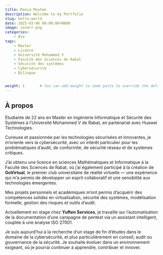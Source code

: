 ```yaml
---
title: Rania Moutee
description: Welcome to my Portfolio
slug: hello-world
date: 2025-03-06 00:00:00+0000
image: coverr.png
categories:
    - Bio
tags:
    - Master
    - Licence
    - Université Mohammed V
    - Faculté des Sciences de Rabat
    - Sécurité des systèmes
    - Cybersécurité
    - Bilingue


weight: 1       # You can add weight to some posts to override the default sorting (date descending)
---
```


## À propos

Étudiante de 22 ans en Master en Ingénierie Informatique et Sécurité des Systèmes à l’Université Mohammed V de Rabat, en partenariat avec Huawei Technologies.

Curieuse et passionnée par les technologies sécurisées et innovantes, je m’oriente vers la cybersécurité, avec un intérêt particulier pour les problématiques d’audit, de conformité, de sécurité réseau et de systèmes critiques.

J’ai obtenu une licence en sciences Mathématiques et Informatique à la Faculté des Sciences de Rabat, où j’ai également participé à la création de **GoVirtual**, le premier club universitaire de réalité virtuelle — une expérience qui m’a permis de développer un esprit collaboratif et une sensibilité aux technologies émergentes.

Mes projets personnels et académiques m’ont permis d’acquérir des compétences solides en virtualisation, sécurité des systèmes, modélisation formelle, gestion des risques et outils d’audit.

Actuellement en stage chez **Yuften Services**, je travaille sur l’automatisation de la documentation d’une campagne de pentest via un assistant intelligent, couplée à une analyse ISO 27001.

Je suis aujourd’hui à la recherche d’un stage de fin d’études dans le domaine de la cybersécurité, et plus particulièrement en conseil, audit ou gouvernance de la sécurité. Je souhaite évoluer dans un environnement exigeant, où je pourrai continuer à apprendre, contribuer et innover.
